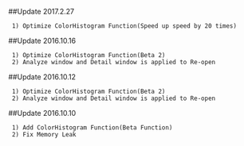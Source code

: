 ##Update 2017.2.27
```
 1) Optimize ColorHistogram Function(Speed up speed by 20 times)
```
##Update 2016.10.16
```
 1) Optimize ColorHistogram Function(Beta 2)
 2) Analyze window and Detail window is applied to Re-open
```
##Update 2016.10.12
```
 1) Optimize ColorHistogram Function(Beta 2)
 2) Analyze window and Detail window is applied to Re-open
```
##Update 2016.10.10
```
 1) Add ColorHistogram Function(Beta Function)
 2) Fix Memory Leak
```